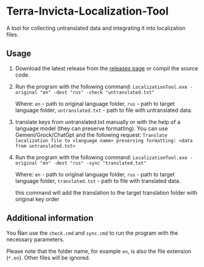 # Terra-Invicta-Localization-Tool
A tool for collecting untranslated data and integrating it into localization files.

## Usage
1. Download the latest release from the [releases page](https://github.com/Yeyti/Terra-Invicta-Localization-Tool/releases/tag/release) or compil the source code.

2. Run the program with the following command:
```LocalizationTool.exe -original "en" -dest "rus" -check "untranslated.txt"```  

    Where: `en` - path to original language folder, `rus` - path to target language folder, `untranslated.txt` - path to file with untranslated data.

3. translate keys from untranslated.txt manually or with the help of a language model (they can preserve formatting). You can use Gemeni/Grock/ChatGpt and the following request:
 `Translate localization file to <language name> preserving formatting: <data from untranslated.txt>`

4. Run the program with the following command:
```LocalizationTool.exe -original "en" -dest "rus" -sync "translated.txt"```

    Where: `en` - path to original language folder, `rus` - path to target language folder, `translated.txt` - path to file with translated data.

   this command will add the translation to the target translation folder with original key order

## Additional information
You Ñan  use the `check.cmd` and `sync.cmd` to run the program with the necessary parameters.

Please note that the folder name, for example `en`, is also the file extension (`*.en`). Other files will be ignored.
